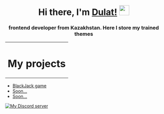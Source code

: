 <h1 align="center">Hi there, I'm <a href="https://github.com/aianov" target="_blank">Dulat!</a> 
<img src="https://github.com/blackcater/blackcater/raw/main/images/Hi.gif" height="32"/></h1>
<h3 align="center">frontend developer from Kazakhstan. Here I store my trained themes</h3>
<table cellspacing="3" align="center">
		<th><h1>My projects</h1></th>
</table>
<ul>
    <li><a href="https://github.com/aianov/BlackJackDulat" target="_blank">BlackJack game</li>
    <li>Soon...</li>
    <li>Soon...</li>
</ul>
    <a href="https://discord.gg/bVGYrSmU">
        <img src="https://img.shields.io/discord/308323056592486420?logo=discord"
            alt="My Discord server"></a>
